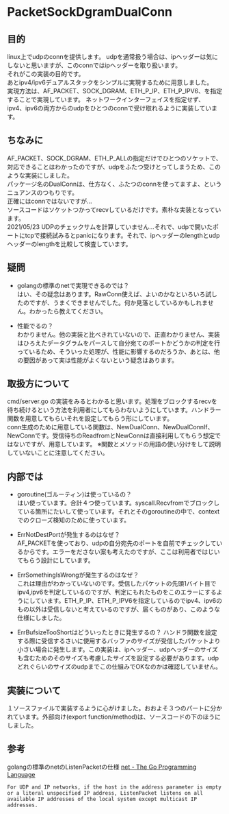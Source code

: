 # PacketSockDgramDualConn

## 目的    

linux上でudpのconnを提供します。 
udpを通常扱う場合は、ipヘッダーは気にしないと思いますが、このconnではipヘッダーを取り扱います。  
それがこの実装の目的です。  
あとipv4/ipv6デュアルスタックをシンプルに実現するために用意しました。  
実現方法は、AF_PACKET、SOCK_DGRAM、ETH_P_IP、ETH_P_IPV6、を指定することで実現しています。
ネットワークインターフェイスを指定せず、ipv4、ipv6の両方からのudpをひとつのconnで受け取れるように実装しています。  

## ちなみに
AF_PACKET、SOCK_DGRAM、ETH_P_ALLの指定だけでひとつのソケットで、対応できることはわかったのですが、udpをふたつ受けとってしまうため、このような実装にしました。  
パッケージ名のDualConnは、仕方なく、ふたつのconnを使ってますよ、というニュアンスのつもりです。  
正確にはconnではないですが...  
ソースコードはソケットつかってrecvしているだけです。素朴な実装となっています。    
2021/05/23 UDPのチェックサムを計算していません...それで、udpで開いたポートにtcpで接続試みるとpanicになります。それで、ipヘッダーのlengthとudpヘッダーのlengthを比較して検査しています。  

## 疑問  
- golangの標準のnetで実現できるのでは？  
はい、その疑念はあります。RawConn使えば、よいのかなといろいろ試したのですが、うまくできませんでした。何か見落としているかもしれません。わかったら教えてください。  

- 性能でるの？  
わかりません。他の実装と比べきれていないので、正直わかりません、実装はひろえたデータグラムをパースして自分宛てのポートかどうかの判定を行っているため、そういった処理が、性能に影響するのだろうか、あとは、他の要因があって実は性能がよくないという疑念はあります。

## 取扱方について
cmd/server.go の実装をみるとわかると思います。処理をブロックするrecvを待ち続けるという方法を利用者にしてもらわないようにしています。ハンドラー関数を用意してもらいそれを設定してもらう形にしています。  
conn生成のために用意している関数は、NewDualConn、NewDualConnIf、NewConnです。受信待ちのReadfromとNewConnは直接利用してもらう想定ではないですが、用意しています。
※関数とメソッドの用語の使い分けをして説明していないことに注意してください。

## 内部では
- goroutine(ゴルーティン)は使っているの？  
はい使っています。合計４つ使っています。syscall.Recvfromでブロックしている箇所にたいして使っています。それとそのgoroutineの中で、contextでのクローズ検知のために使っています。

- ErrNotDestPortが発生するのはなぜ？  
AF_PACKETを使っており、udpの自分宛先のポートを自前でチェックしているからです。エラーをださない案も考えたのですが、ここは利用者ではじいてもらう設計にしています。

- ErrSomethingIsWrongが発生するのはなぜ？  
これは理由がわかっていないのです。受信したパケットの先頭1バイト目でipv4,ipv6を判定しているのですが、判定にもれたものをこのエラーにするようにしています。ETH_P_IP、ETH_P_IPV6を指定しているのでipv4、ipv6のもの以外は受信しないと考えているのですが、届くものがあり、このような仕様にしました。  

- ErrBufsizeTooShortはどういったときに発生するの？
ハンドラ関数を設定する際に受信するさいに使用するバッファのサイズが受信したパケットより小さい場合に発生します。この実装は、ipヘッダー、udpヘッダーのサイズも含むためのそのサイズも考慮したサイズを設定する必要があります。udpどれぐらいのサイズのudpまでこの仕組みでOKなのかは確認していません。  

## 実装について  
１ソースファイルで実装するように心がけました。おおよそ３つのパートに分かれています。外部向け(export function/method)は、ソースコードの下のほうにしました。


## 参考  
golangの標準のnetのListenPacketの仕様 
[net - The Go Programming Language](https://golang.org/pkg/net/)  

```For UDP and IP networks, if the host in the address parameter is empty or a literal unspecified IP address, ListenPacket listens on all available IP addresses of the local system except multicast IP addresses.```
